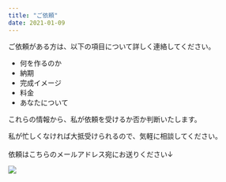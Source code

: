 ```yaml
---
title: "ご依頼" 
date: 2021-01-09 
---
```

ご依頼がある方は、以下の項目について詳しく連絡してください。

* 何を作るのか
* 納期
* 完成イメージ
* 料金
* あなたについて

これらの情報から、私が依頼を受けるか否か判断いたします。

私が忙しくなければ大抵受けられるので、気軽に相談してください。  
&nbsp;  
依頼はこちらのメールアドレス宛にお送りください↓  
<script type="text/javascript">
<!--
function converter(M){
var str="", str_as="";
for(var i=0;i<M.length;i++){
str_as = M.charCodeAt(i);
str += String.fromCharCode(str_as + 1);
}
return str;
}
var ad = converter(String.fromCharCode(96,104,109,121,109,104,109,110,63,111)+String.fromCharCode(108,45,108,100));
document.write("<a href=\"mai"+"lto:"+ad+"\">"+ad+"<\/a>");
//-->
</script>
<noscript>
<img src="https://0px.org">
</noscript>

